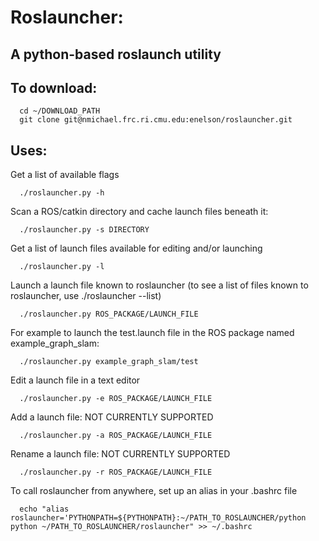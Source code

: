 # Roslauncher:

## A python-based roslaunch utility

## To download:

      cd ~/DOWNLOAD_PATH
      git clone git@nmichael.frc.ri.cmu.edu:enelson/roslauncher.git

## Uses:

Get a list of available flags

      ./roslauncher.py -h



Scan a ROS/catkin directory and cache launch files beneath it:

      ./roslauncher.py -s DIRECTORY



Get a list of launch files available for editing and/or launching

      ./roslauncher.py -l



Launch a launch file known to roslauncher (to see a list of files known to roslauncher, use ./roslauncher --list)

      ./roslauncher.py ROS_PACKAGE/LAUNCH_FILE



For example to launch the test.launch file in the ROS package named example_graph_slam:

      ./roslauncher.py example_graph_slam/test



Edit a launch file in a text editor

      ./roslauncher.py -e ROS_PACKAGE/LAUNCH_FILE



Add a launch file: NOT CURRENTLY SUPPORTED

      ./roslauncher.py -a ROS_PACKAGE/LAUNCH_FILE



Rename a launch file: NOT CURRENTLY SUPPORTED

      ./roslauncher.py -r ROS_PACKAGE/LAUNCH_FILE


To call roslauncher from anywhere, set up an alias in your .bashrc file

      echo "alias roslauncher='PYTHONPATH=${PYTHONPATH}:~/PATH_TO_ROSLAUNCHER/python python ~/PATH_TO_ROSLAUNCHER/roslauncher" >> ~/.bashrc
